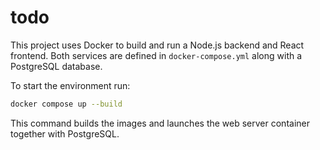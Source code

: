 # todo

This project uses Docker to build and run a Node.js backend and React frontend.
Both services are defined in `docker-compose.yml` along with a PostgreSQL
database.

To start the environment run:

```sh
docker compose up --build
```

This command builds the images and launches the web server container together
with PostgreSQL.
